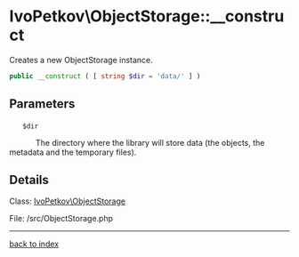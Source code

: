 # IvoPetkov\ObjectStorage::__construct

Creates a new ObjectStorage instance.

```php
public __construct ( [ string $dir = 'data/' ] )
```

## Parameters

&nbsp;&nbsp;&nbsp;&nbsp;&nbsp;&nbsp;`$dir`

&nbsp;&nbsp;&nbsp;&nbsp;&nbsp;&nbsp;&nbsp;&nbsp;&nbsp;&nbsp;&nbsp;&nbsp;The directory where the library will store data (the objects, the metadata and the temporary files).

## Details

Class: [IvoPetkov\ObjectStorage](ivopetkov.objectstorage.class.md)

File: /src/ObjectStorage.php

---

[back to index](index.md)


